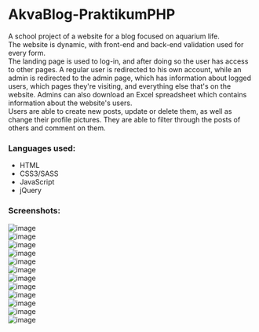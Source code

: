 # AkvaBlog-PraktikumPHP

A school project of a website for a blog focused on aquarium life.  
The website is dynamic, with front-end and back-end validation used for every form.  
The landing page is used to log-in, and after doing so the user has access to other pages. A regular user is redirected to his own account, 
while an admin is redirected to the admin page, which has information about logged users, which pages they're visiting, and everything else that's on the website. Admins can 
also download an Excel spreadsheet which contains information about the website's users.  
Users are able to create new posts, update or delete them, as well as change their profile pictures. They are able to filter through the posts of others and comment on them.  
  

### Languages used: ###

- HTML
- CSS3/SASS
- JavaScript
- jQuery

### Screenshots: ###

![image](https://user-images.githubusercontent.com/51056981/220642033-67f69385-16e2-49c1-9d9e-c9b443bef9ee.png)  
![image](https://user-images.githubusercontent.com/51056981/220642058-947469c0-0475-4bd0-9ff5-3a7b2f6ff4df.png)  
![image](https://user-images.githubusercontent.com/51056981/220642102-6a2761b3-f8e8-4219-b86d-5426c537f9eb.png)  
![image](https://user-images.githubusercontent.com/51056981/220642122-a79913aa-2a7b-4ee1-a364-f2109c149210.png)  
![image](https://user-images.githubusercontent.com/51056981/220642178-4e934506-4483-4f11-a695-1d6dc228c18d.png)  
![image](https://user-images.githubusercontent.com/51056981/220642201-4bf773ab-f7da-4556-8c4e-81e19e46e62c.png)  
![image](https://user-images.githubusercontent.com/51056981/220642241-f9c8b9d5-ff21-4618-ad29-0d1d2c8198e1.png)  
![image](https://user-images.githubusercontent.com/51056981/220642269-f79de69d-4357-4cae-9163-1eac90e0e4c4.png)  
![image](https://user-images.githubusercontent.com/51056981/220642296-3b47c514-0a70-45b8-9030-8b87718aae74.png)  
![image](https://user-images.githubusercontent.com/51056981/220642337-1add8759-3d7d-4699-abe3-7c5c37590eed.png)  
![image](https://user-images.githubusercontent.com/51056981/220642384-9bb055fb-df52-4947-95c2-b5c298592979.png)  
![image](https://user-images.githubusercontent.com/51056981/220642406-a04ec447-f8f3-46e8-824c-3a82fda47881.png)  
